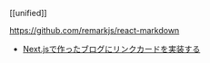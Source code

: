 [[unified]]

https://github.com/remarkjs/react-markdown

- [Next.jsで作ったブログにリンクカードを実装する](https://zenn.dev/dl10yr/articles/b49e70fe595c14)

